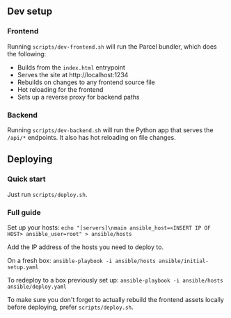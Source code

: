 ## Dev setup

### Frontend

Running `scripts/dev-frontend.sh` will run the Parcel bundler, which does the following:

- Builds from the `index.html` entrypoint
- Serves the site at http://localhost:1234
- Rebuilds on changes to any frontend source file
- Hot reloading for the frontend
- Sets up a reverse proxy for backend paths

### Backend

Running `scripts/dev-backend.sh` will run the Python app that serves the `/api/*` endpoints. It also has hot reloading on file changes.

## Deploying

### Quick start

Just run `scripts/deploy.sh`.

### Full guide

Set up your hosts:
`echo "[servers]\nmain ansible_host=<INSERT IP OF HOST> ansible_user=root" > ansible/hosts`

Add the IP address of the hosts you need to deploy to.

On a fresh box:
`ansible-playbook -i ansible/hosts ansible/initial-setup.yaml`

To redeploy to a box previously set up:
`ansible-playbook -i ansible/hosts ansible/deploy.yaml`

To make sure you don't forget to actually rebuild the frontend assets locally before deploying, prefer `scripts/deploy.sh`.
